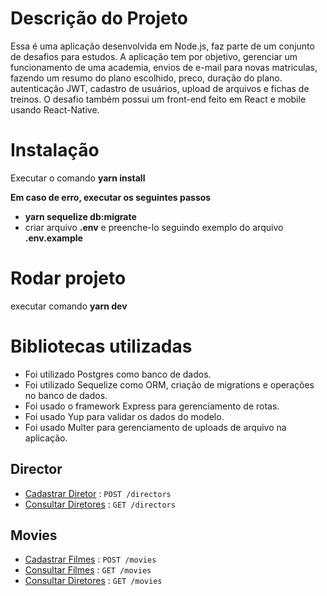 # Descrição do Projeto

Essa é uma aplicação desenvolvida em Node.js, faz parte de um conjunto de desafios para estudos. A aplicação tem por objetivo, gerenciar um funcionamento de uma academia, envios de e-mail para novas matriculas, fazendo um resumo do plano escolhido, preco, duração do plano. autenticação JWT, cadastro de usuários, upload de arquivos e fichas de treinos. O desafio também possui um front-end feito em React e mobile usando React-Native.

# Instalação

Executar o comando **yarn install**

**Em caso de erro, executar os seguintes passos**

- **yarn sequelize db:migrate**
- criar arquivo **.env** e preenche-lo seguindo exemplo do arquivo **.env.example**

# Rodar projeto

executar comando **yarn dev**

# Bibliotecas utilizadas

- Foi utilizado Postgres como banco de dados.
- Foi utilizado Sequelize como ORM, criação de migrations e operações no banco de dados.
- Foi usado o framework Express para gerenciamento de rotas.
- Foi usado Yup para validar os dados do modelo.
- Foi usado Multer para gerenciamento de uploads de arquivo na aplicação.

## Director

- [Cadastrar Diretor](doc/director/create_director.md) : `POST /directors`
- [Consultar Diretores](doc/director/get_all_directors.md) : `GET /directors`

## Movies

- [Cadastrar Filmes](doc/movie/create_movie.md) : `POST /movies`
- [Consultar Filmes](doc/movie/get_all_movies.md) : `GET /movies`
- [Consultar Diretores](doc/movie/get_all_directors.md) : `GET /movies`
